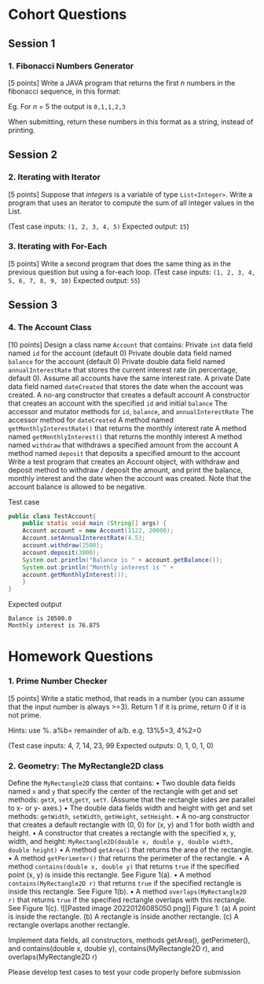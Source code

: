 # Cohort Questions
## Session 1
### 1. **Fibonacci Numbers Generator**
[5 points] Write a JAVA program that returns the first _n_ numbers in the fibonacci sequence, in this format:

 Eg. For _n_ = 5 the output is
 `0,1,1,2,3`

When submitting, return these numbers in this format as a string, instead of printing.

## Session 2
### 2. Iterating with Iterator
[5 points] Suppose that _integers_ is a variable of type `List<Integer>`. Write a program that uses an iterator to compute the sum of all integer values in the List.

(Test case inputs: `(1, 2, 3, 4, 5)` Expected output: `15`)
### 3. Iterating with For-Each
[5 points] Write a second program that does the same thing as in the previous question but using a for-each loop. (Test case inputs: `(1, 2, 3, 4, 5, 6, 7, 8, 9, 10)` Expected output: `55`)
## Session 3
### 4. The Account Class
[10 points] Design a class name `Account` that contains:
Private `int` data field named `id` for the account (default 0)
Private double data field named `balance` for the account (default 0)
Private double data field named `annualInterestRate` that stores the current interest rate (in percentage, default 0). Assume all accounts have the same interest rate.
A private Date data field named `dateCreated` that stores the date when the account was created.
A no-arg constructor that creates a default account
A constructor that creates an account with the specified `id` and initial `balance`
The accessor and mutator methods for `id`, `balance`, and `annualInterestRate`
The accessor method for `dateCreated`
A method named `getMonthlyInterestRate()` that returns the monthly interest rate
A method named `getMonthlyInterest()` that returns the monthly interest
A method named `withdraw` that withdraws a specified amount from the account
A method named `deposit` that deposits a specified amount to the account
Write a test program that creates an Account object, with withdraw and deposit method to withdraw / deposit the amount, and print the balance, monthly interest and the date when the account was created. Note that the account balance is allowed to be negative.

Test case
```java
public class TestAccount{
	public static void main (String[] args) {
	Account account = new Account(1122, 20000);
	Account.setAnnualInterestRate(4.5);
	account.withdraw(2500);
	account.deposit(3000);
	System.out.println("Balance is " + account.getBalance());
	System.out.println("Monthly interest is " +
	account.getMonthlyInterest());
	}
}
```
Expected output
```
Balance is 20500.0
Monthly interest is 76.875
```
# Homework Questions
### 1.  Prime Number Checker
[5 points] Write a static method, that reads in a number (you can assume that the input number is always >=3). Return 1 if it is prime, return 0 if it is not prime.

Hints: use %. a%b= remainder of a/b. e.g. 13%5=3, 4%2=0

(Test case inputs: 4, 7, 14, 23, 99 Expected outputs: 0, 1, 0, 1, 0)
### 2. Geometry: The MyRectangle2D class
Define the `MyRectangle2D` class that contains:
• Two double data fields named `x` and `y` that specify the center of the rectangle with get and set methods: `getX`, `setX`,`getY`, `setY`. (Assume that the rectangle sides are parallel to x- or y- axes.)
• The double data fields width and height with get and set methods: `getWidth`, `setWidth`, `getHeight`, `setHeight`.
• A no-arg constructor that creates a default rectangle with (0, 0) for (x, y) and 1 for both width and height.
• A constructor that creates a rectangle with the specified x, y, width, and height: `MyRectangle2D(double x, double y, double width, double height)`
• A method `getArea()` that returns the area of the rectangle.
• A method `getPerimeter()` that returns the perimeter of the rectangle.
• A method `contains(double x, double y)` that returns `true` if the specified point (x, y) is inside this rectangle. See Figure 1(a).
• A method `contains(MyRectangle2D r)` that returns `true` if the specified rectangle is inside this rectangle. See Figure 1(b).
• A method `overlaps(MyRectangle2D r)` that returns `true` if the specified rectangle overlaps with this rectangle. See Figure 1(c).
![[Pasted image 20220126085050.png]]
Figure 1: (a) A point is inside the rectangle. (b) A rectangle is inside another rectangle. (c) A rectangle overlaps another rectangle.

Implement data fields, all constructors, methods getArea(), getPerimeter(), and contains(double x, double y), contains(MyRectangle2D r), and overlaps(MyRectangle2D r)

Please develop test cases to test your code properly before submission

